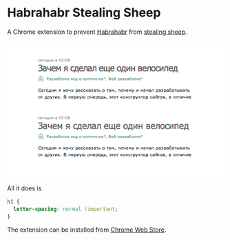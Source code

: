 # Habrahabr Stealing Sheep

A Chrome extension to prevent [Habrahabr](http://habrahabr.ru/) from
[stealing sheep](https://en.wikipedia.org/wiki/Frederic_Goudy).

![](/promo.png?raw=true)

All it does is

```css
h1 {
  letter-spacing: normal !important;
}
```

The extension can be installed from
[Chrome Web Store](https://chrome.google.com/webstore/detail/habrahabr-stealing-sheep/lmopgfignagihcbeagefaencbkaclded).
